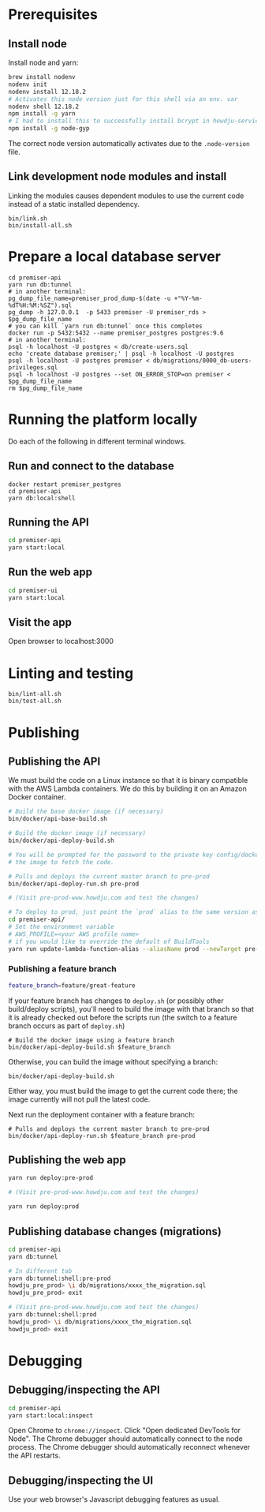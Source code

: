 # Prerequisites

## Install node

Install node and yarn:

```sh
brew install nodenv
nodenv init
nodenv install 12.18.2
# Activates this node version just for this shell via an env. var
nodenv shell 12.18.2
npm install -g yarn
# I had to install this to successfully install bcrypt in howdju-service-common
npm install -g node-gyp
```

The correct node version automatically activates due to the `.node-version` file.

## Link development node modules and install 

Linking the modules causes dependent modules to use the current code instead of a static installed dependency.

```
bin/link.sh
bin/install-all.sh
``` 

# Prepare a local database server

```
cd premiser-api
yarn run db:tunnel
# in another terminal:
pg_dump_file_name=premiser_prod_dump-$(date -u +"%Y-%m-%dT%H:%M:%SZ").sql
pg_dump -h 127.0.0.1  -p 5433 premiser -U premiser_rds > $pg_dump_file_name
# you can kill `yarn run db:tunnel` once this completes
docker run -p 5432:5432 --name premiser_postgres postgres:9.6 
# in another terminal:
psql -h localhost -U postgres < db/create-users.sql
echo 'create database premiser;' | psql -h localhost -U postgres
psql -h localhost -U postgres premiser < db/migrations/0000_db-users-privileges.sql
psql -h localhost -U postgres --set ON_ERROR_STOP=on premiser < $pg_dump_file_name
rm $pg_dump_file_name
```

# Running the platform locally

Do each of the following in different terminal windows.

## Run and connect to the database 

```
docker restart premiser_postgres
cd premiser-api
yarn db:local:shell
```

## Running the API
```sh
cd premiser-api
yarn start:local
```

## Run the web app
```sh
cd premiser-ui
yarn start:local
```

## Visit the app

Open browser to localhost:3000

# Linting and testing

```
bin/lint-all.sh
bin/test-all.sh
```

# Publishing

## Publishing the API

We must build the code on a Linux instance so that it is binary compatible with the AWS Lambda containers.  We do this
by building it on an Amazon Docker container.

```sh
# Build the base docker image (if necessary)
bin/docker/api-base-build.sh

# Build the docker image (if necessary)
bin/docker/api-deploy-build.sh

# You will be prompted for the password to the private key config/docker/id_rsa_howdju_readonly, which allows
# the image to fetch the code.

# Pulls and deploys the current master branch to pre-prod
bin/docker/api-deploy-run.sh pre-prod

# (Visit pre-prod-www.howdju.com and test the changes)

# To deploy to prod, just point the `prod` alias to the same version as the `pre-prod` alias
cd premiser-api/
# Set the environment variable
# AWS_PROFILE=<your AWS profile name>
# if you would like to override the default of BuildTools
yarn run update-lambda-function-alias --aliasName prod --newTarget pre-prod
```

### Publishing a feature branch

```sh
feature_branch=feature/great-feature
```

If your feature branch has changes to `deploy.sh` (or possibly other build/deploy scripts), you'll need to build the 
image with that branch so that it is already checked out before the scripts run (the switch to a feature branch occurs 
as part of `deploy.sh`)

```
# Build the docker image using a feature branch 
bin/docker/api-deploy-build.sh $feature_branch
```

Otherwise, you can build the image without specifying a branch:

```
bin/docker/api-deploy-build.sh
```

Either way, you must build the image to get the current code there; the image currently will not pull the latest code.

Next run the deployment container with a feature branch:

```
# Pulls and deploys the current master branch to pre-prod
bin/docker/api-deploy-run.sh $feature_branch pre-prod
```

## Publishing the web app
```sh
yarn run deploy:pre-prod

# (Visit pre-prod-www.howdju.com and test the changes)

yarn run deploy:prod
```

## Publishing database changes (migrations)

```sh
cd premiser-api
yarn db:tunnel

# In different tab
yarn db:tunnel:shell:pre-prod
howdju_pre_prod> \i db/migrations/xxxx_the_migration.sql
howdju_pre_prod> exit

# (Visit pre-prod-www.howdju.com and test the changes)
yarn db:tunnel:shell:prod
howdju_prod> \i db/migrations/xxxx_the_migration.sql
howdju_prod> exit
```

# Debugging

## Debugging/inspecting the API

```sh
cd premiser-api
yarn start:local:inspect
```

Open Chrome to `chrome://inspect`.  Click "Open dedicated DevTools for Node".  The Chrome debugger should automatically
connect to the node process.  The Chrome debugger should automatically reconnect whenever the API restarts.

## Debugging/inspecting the UI

Use your web browser's Javascript debugging features as usual.
